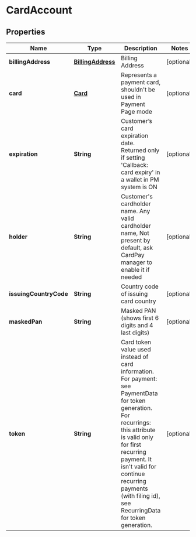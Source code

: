 
# CardAccount

## Properties
Name | Type | Description | Notes
------------ | ------------- | ------------- | -------------
**billingAddress** | [**BillingAddress**](BillingAddress.md) | Billing Address |  [optional]
**card** | [**Card**](Card.md) | Represents a payment card, shouldn&#39;t be used in Payment Page mode |  [optional]
**expiration** | **String** | Customer’s card expiration date. Returned only if setting &#39;Callback: card expiry&#39; in a wallet in PM system is ON |  [optional]
**holder** | **String** | Customer&#39;s cardholder name. Any valid cardholder name, Not present by default, ask CardPay manager to enable it if needed |  [optional]
**issuingCountryCode** | **String** | Country code of issuing card country |  [optional]
**maskedPan** | **String** | Masked PAN (shows first 6 digits and 4 last digits) |  [optional]
**token** | **String** | Card token value used instead of card information. For payment: see PaymentData for token generation. For recurrings: this attribute is valid only for first recurring payment. It isn&#39;t valid for continue recurring payments (with filing id), see RecurringData for token generation. |  [optional]



